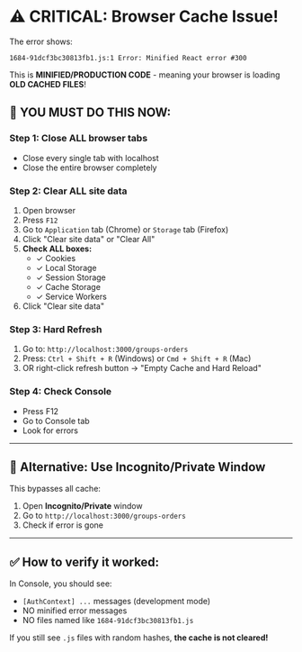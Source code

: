 # ⚠️ CRITICAL: Browser Cache Issue!

The error shows:
```
1684-91dcf3bc30813fb1.js:1 Error: Minified React error #300
```

This is **MINIFIED/PRODUCTION CODE** - meaning your browser is loading **OLD CACHED FILES**!

## 🔴 YOU MUST DO THIS NOW:

### Step 1: Close ALL browser tabs
- Close every single tab with localhost
- Close the entire browser completely

### Step 2: Clear ALL site data
1. Open browser
2. Press `F12`
3. Go to `Application` tab (Chrome) or `Storage` tab (Firefox)
4. Click "Clear site data" or "Clear All"
5. **Check ALL boxes:**
   - ✓ Cookies
   - ✓ Local Storage
   - ✓ Session Storage
   - ✓ Cache Storage
   - ✓ Service Workers
6. Click "Clear site data"

### Step 3: Hard Refresh
1. Go to: `http://localhost:3000/groups-orders`
2. Press: `Ctrl + Shift + R` (Windows) or `Cmd + Shift + R` (Mac)
3. OR right-click refresh button → "Empty Cache and Hard Reload"

### Step 4: Check Console
- Press F12
- Go to Console tab
- Look for errors

---

## 🧪 Alternative: Use Incognito/Private Window

This bypasses all cache:

1. Open **Incognito/Private** window
2. Go to `http://localhost:3000/groups-orders`
3. Check if error is gone

---

## ✅ How to verify it worked:

In Console, you should see:
- `[AuthContext] ...` messages (development mode)
- NO minified error messages
- NO files named like `1684-91dcf3bc30813fb1.js`

If you still see `.js` files with random hashes, **the cache is not cleared!**

